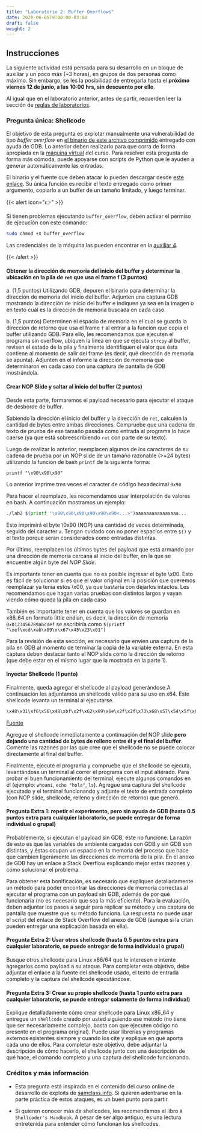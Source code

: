 ```yaml
---
title: "Laboratorio 2: Buffer Overflows"
date: 2020-06-05T9:00:00-03:00
draft: false
weight: 2
---
```


## Instrucciones

La siguiente actividad está pensada para su desarrollo en un bloque de auxiliar y un poco más (~3 horas), en grupos de dos personas como máximo. Sin embargo, se les la posibilidad de entregarla hasta el **próximo viernes 12 de junio, a las 10:00 hrs, sin descuento por ello**.

Al igual que en el laboratorio anterior, antes de partir, recuerden leer la sección de [reglas de laboratorios](reglas).

### Pregunta única: Shellcode

El objetivo de esta pregunta es explotar manualmente una vulnerabilidad de tipo _buffer overflow_ en [el binario de este archivo comprimido](buffer_overflow.zip) entregado con ayuda de GDB. Lo anterior deben realizarlo para que corra de forma apropiada en la [máquina virtual](https://drive.google.com/open?id=1W9Mz843KbC1PympEOwSzeER9FE-6DftR) del curso. Para resolver esta pregunta de forma más cómoda, puede apoyarse con scripts de Python que le ayuden a generar automáticamente las entradas.

El binario y el fuente que deben atacar lo pueden descargar desde [este enlace](buffer_overflow.zip). Su única función es recibir el texto entregado como primer argumento, copiarlo a un buffer de un tamaño limitado, y luego terminar.

{{< alert icon="👉" >}}

Si tienen problemas ejecutando `buffer_overflow`, deben activar el permiso de ejecución con este comando:

```bash
sudo chmod +x buffer_overflow
```

Las credenciales de la máquina las pueden encontrar en la [auxiliar 4](../../auxiliares/auxiliar-4).

{{< /alert >}}

#### Obtener la dirección de memoria del inicio del buffer y determinar la ubicación en la pila de `ret` que usa el frame f  (3 puntos)

a. (1,5 puntos) Utilizando GDB, depuren el binario para determinar la dirección de memoria del inicio del buffer. Adjunten una captura GDB mostrando la dirección de inicio del buffer e indiquen ya sea en la imagen o en texto cuál es la dirección de memoria buscada en cada caso.

b. (1,5 puntos) Determinen el espacio de memoria en el cual se guarda la dirección de retorno que usa el frame `f` al entrar a la función que copia el buffer utilizando GDB. Para ello, les recomendamos que ejecuten el programa sin overflow, ubiquen la línea en que se ejecuta `strcpy` al buffer, revisen el estado de la pila y finalmente identifiquen el valor que ésta contiene al momento de salir del frame (es decir, qué dirección de memoria se apunta). Adjunten en el informe la dirección de memoria que determinaron en cada caso con una captura de pantalla de GDB mostrándola.


#### Crear NOP Slide y saltar al inicio del buffer (2 puntos)

Desde esta parte, formaremos el payload necesario para ejecutar el ataque de desborde de buffer.

Sabiendo la dirección el inicio del buffer y la dirección de `ret`, calculen la cantidad de bytes entre ambas direcciones. Compruebe que una cadena de texto de prueba de ese tamaño pasada como entrada al programa lo hace caerse (ya que está sobreescribiendo `ret` con parte de su texto).

Luego de realizar lo anterior, reemplacen algunos de los caracteres de su cadena de prueba por un NOP slide de un tamaño razonable (>=24 bytes) utilizando la función de bash `printf` de la siguiente forma:

`printf "\x90\x90\x90"`

Lo anterior imprime tres veces el caracter de código hexadecimal `0x90`

Para hacer el reemplazo, les recomendamos usar interpolación de valores en bash. A continuación mostramos un ejemplo:

```bash
./lab2 $(printf "\x90\x90\x90\x90\x90\x90<...>")aaaaaaaaaaaaaaaa...
```

Esto imprimirá el byte \0x90 (NOP) una cantidad de veces determinada, seguido del caracter `a`. Tengan cuidado con no poner espacios entre `$()` y el texto porque serán considerados como entradas distintas.

Por último, reemplacen los últimos bytes del payload que está armando por una dirección de memoria cercana al inicio del buffer, en la que se encuentre algún byte del _NOP Slide_. 

Es importante tener en cuenta que no es posible ingresar el byte \x00. Esto es fácil de solucionar si es que el valor original en la posición que queremos reemplazar ya tenía estos \x00, ya que bastaría con dejarlos intactos. Les recomendamos que hagan varias pruebas con distintos largos y vayan viendo cómo queda la pila en cada caso

También es importante tener en cuenta que los valores se guardan en x86_64 en formato little endian, es decir, la dirección de memoria `0x0123456789abcdef` se escribiría como `$(printf "\xef\xcd\xab\x89\x\x67\x45\x23\x01")`

Para la revisión de esta sección, es necesario que envíen una captura de la pila en GDB al momento de terminar la copia de la variable externa. En esta captura deben destacar tanto el NOP slide como la dirección de retorno (que debe estar en el mismo lugar que la mostrada en la parte 1).

#### Inyectar Shellcode (1 punto)

Finalmente, queda agregar el shellcode al payload generándose.A continuación les adjuntamos un shellcode válido para su uso en x64. Este shellcode levanta un terminal al ejecutarse.

```bash
\x48\x31\xf6\x56\x48\xbf\x2f\x62\x69\x6e\x2f\x2f\x73\x68\x57\x54\x5f\x6a\x3b\x58\x99\x0f\x05
```

[Fuente](https://www.exploit-db.com/shellcodes/46907)


Agregue el shellcode inmediatamente a continuación del NOP slide **pero dejando una cantidad de bytes de relleno entre él y el final del buffer**. Comente las razones por las que cree que el shellcode no se puede colocar directamente al final del buffer.

Finalmente, ejecute el programa y compruebe que el shellcode se ejecuta, levantándose un terminal al correr el programa con el input alterado. Para probar el buen funcionamiento del terminal, ejecute algunos comandos en él (ejemplo: `whoami`, `echo "hola"`, `ls`). Agregue una captura del shellcode ejecutado y el terminal funcionando y adjunte el texto de entrada completo (con NOP slide, shellcode, relleno y dirección de retorno) que generó.

#### Pregunta Extra 1: repetir el experimento, pero sin ayuda de GDB (hasta 0.5 puntos extra para cualquier laboratorio, se puede entregar de forma individual o grupal)

Probablemente, si ejecutan el payload sin GDB, éste no funcione. La razón de esto es que las variables de ambiente cargadas con GDB y sin GDB son distintas, y éstas ocupan un espacio en la memoria del proceso que hace que cambien ligeramente las direcciones de memoria de la pila. En el anexo de GDB hay un enlace a Stack Overflow explicando mejor estas razones y cómo solucionar el problema.

Para obtener esta bonificación, es necesario que expliquen detalladamente un método para poder encontrar las direcciones de memoria correctas al ejecutar el programa con un payload sin GDB, además de por qué funcionaría (no es necesario que sea la más eficiente). Para la evaluación, deben adjuntar los pasos a seguir para replicar su método y una captura de pantalla que muestre que su método funciona. La respuesta no puede usar el script del enlace de Stack Overflow del anexo de GDB (aunque si la citan pueden entregar una explicación basada en ella).


#### Pregunta Extra 2: Usar otros shellcode (hasta 0.5 puntos extra para cualquier laboratorio, se puede entregar de forma individual o grupal)

Busque otros shellcode para Linux x86/64 que le interesen e intente agregarlos como payload a su ataque. Para completar este objetivo, debe adjuntar el enlace a la fuente del shellcode usado, el texto de entrada completo y la captura del shellcode ejecutándose.

#### Pregunta Extra 3: Crear su propio shellcode (hasta 1 punto extra para cualquier laboratorio, se puede entregar solamente de forma individual)

Explique detalladamente cómo crear shellcode para Linux x86_64 y entregue un `shellcode` creado por usted siguiendo ese método (no tiene que ser necesariamente complejo, basta con que ejecuten código no presente en el programa original). Puede usar librerías y programas externos existentes siempre y cuando los cite y explique en qué aporta cada uno de ellos. Para completar este objetivo, debe adjuntar la descripción de cómo hacerlo, el shellcode junto con una descripción de qué hace, el comando completo y una captura del shellcode funcionando.



### Créditos y más información

* Esta pregunta está inspirada en el contenido del curso online de desarrollo de exploits de [samclass.info](https://samsclass.info/127/127_F15.shtml). Si quieren adentrarse en la parte práctica de estos ataques, es un buen punto para partir.

* Si quieren conocer más de shellcodes, les recomendamos el libro `A Shellcoder's Handbook`. A pesar de ser algo antiguo, es una lectura entretenida para entender cómo funcionan los shellcodes.
